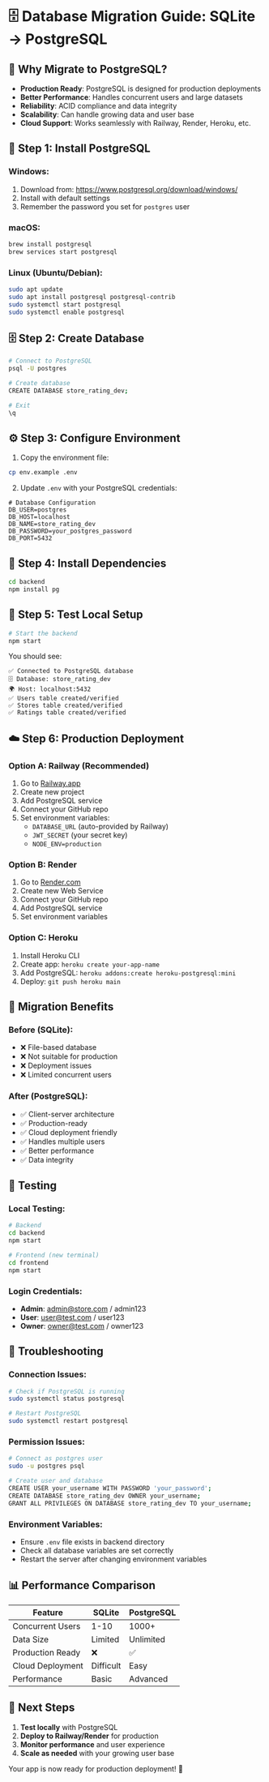 # 🗄️ Database Migration Guide: SQLite → PostgreSQL

## 🎯 **Why Migrate to PostgreSQL?**

- **Production Ready**: PostgreSQL is designed for production deployments
- **Better Performance**: Handles concurrent users and large datasets
- **Reliability**: ACID compliance and data integrity
- **Scalability**: Can handle growing data and user base
- **Cloud Support**: Works seamlessly with Railway, Render, Heroku, etc.

## 🚀 **Step 1: Install PostgreSQL**

### **Windows:**

1. Download from: https://www.postgresql.org/download/windows/
2. Install with default settings
3. Remember the password you set for `postgres` user

### **macOS:**

```bash
brew install postgresql
brew services start postgresql
```

### **Linux (Ubuntu/Debian):**

```bash
sudo apt update
sudo apt install postgresql postgresql-contrib
sudo systemctl start postgresql
sudo systemctl enable postgresql
```

## 🗄️ **Step 2: Create Database**

```bash
# Connect to PostgreSQL
psql -U postgres

# Create database
CREATE DATABASE store_rating_dev;

# Exit
\q
```

## ⚙️ **Step 3: Configure Environment**

1. Copy the environment file:

```bash
cp env.example .env
```

2. Update `.env` with your PostgreSQL credentials:

```env
# Database Configuration
DB_USER=postgres
DB_HOST=localhost
DB_NAME=store_rating_dev
DB_PASSWORD=your_postgres_password
DB_PORT=5432
```

## 🔧 **Step 4: Install Dependencies**

```bash
cd backend
npm install pg
```

## 🚀 **Step 5: Test Local Setup**

```bash
# Start the backend
npm start
```

You should see:

```
✅ Connected to PostgreSQL database
🗄️ Database: store_rating_dev
🌍 Host: localhost:5432
✅ Users table created/verified
✅ Stores table created/verified
✅ Ratings table created/verified
```

## ☁️ **Step 6: Production Deployment**

### **Option A: Railway (Recommended)**

1. Go to [Railway.app](https://railway.app)
2. Create new project
3. Add PostgreSQL service
4. Connect your GitHub repo
5. Set environment variables:
   - `DATABASE_URL` (auto-provided by Railway)
   - `JWT_SECRET` (your secret key)
   - `NODE_ENV=production`

### **Option B: Render**

1. Go to [Render.com](https://render.com)
2. Create new Web Service
3. Connect your GitHub repo
4. Add PostgreSQL service
5. Set environment variables

### **Option C: Heroku**

1. Install Heroku CLI
2. Create app: `heroku create your-app-name`
3. Add PostgreSQL: `heroku addons:create heroku-postgresql:mini`
4. Deploy: `git push heroku main`

## 🔄 **Migration Benefits**

### **Before (SQLite):**

- ❌ File-based database
- ❌ Not suitable for production
- ❌ Deployment issues
- ❌ Limited concurrent users

### **After (PostgreSQL):**

- ✅ Client-server architecture
- ✅ Production-ready
- ✅ Cloud deployment friendly
- ✅ Handles multiple users
- ✅ Better performance
- ✅ Data integrity

## 🧪 **Testing**

### **Local Testing:**

```bash
# Backend
cd backend
npm start

# Frontend (new terminal)
cd frontend
npm start
```

### **Login Credentials:**

- **Admin**: admin@store.com / admin123
- **User**: user@test.com / user123
- **Owner**: owner@test.com / owner123

## 🚨 **Troubleshooting**

### **Connection Issues:**

```bash
# Check if PostgreSQL is running
sudo systemctl status postgresql

# Restart PostgreSQL
sudo systemctl restart postgresql
```

### **Permission Issues:**

```bash
# Connect as postgres user
sudo -u postgres psql

# Create user and database
CREATE USER your_username WITH PASSWORD 'your_password';
CREATE DATABASE store_rating_dev OWNER your_username;
GRANT ALL PRIVILEGES ON DATABASE store_rating_dev TO your_username;
```

### **Environment Variables:**

- Ensure `.env` file exists in backend directory
- Check all database variables are set correctly
- Restart the server after changing environment variables

## 📊 **Performance Comparison**

| Feature          | SQLite    | PostgreSQL |
| ---------------- | --------- | ---------- |
| Concurrent Users | 1-10      | 1000+      |
| Data Size        | Limited   | Unlimited  |
| Production Ready | ❌        | ✅         |
| Cloud Deployment | Difficult | Easy       |
| Performance      | Basic     | Advanced   |

## 🎉 **Next Steps**

1. **Test locally** with PostgreSQL
2. **Deploy to Railway/Render** for production
3. **Monitor performance** and user experience
4. **Scale as needed** with your growing user base

Your app is now ready for production deployment! 🚀
